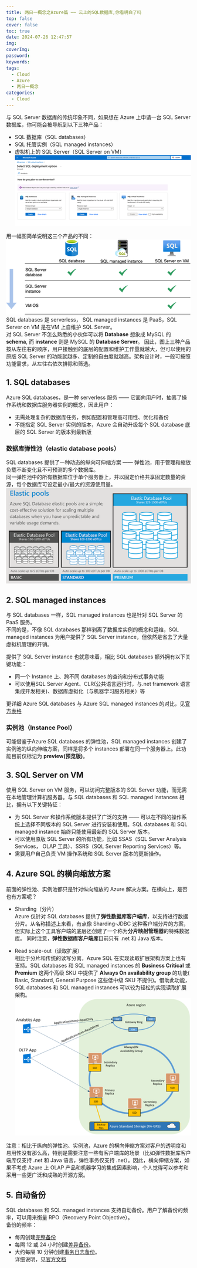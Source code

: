 ```yaml
---
title: 两日一概念之Azure篇 —— 云上的SQL数据库,你看明白了吗
top: false
cover: false
toc: true
date: 2024-07-26 12:47:57
img: 
coverImg: 
password: 
keywords: 
tags:
  - Cloud
  - Azure
  - 两日一概念
categories:
  - Cloud
---
```

与 SQL Server 数据库的传统印象不同，如果想在 Azure 上申请一台 SQL Server 数据库，你可能会被导航到以下三种产品：  
- SQL 数据库（SQL databases）  
- SQL 托管实例（SQL managed instances）  
- 虚拟机上的 SQL Server（SQL Server on VM）  
![](两日一概念之Azure篇-——-云上的SQL数据库-你看明白了吗/SQLs.png)

用一幅图简单说明这三个产品的不同：  
![](两日一概念之Azure篇-——-云上的SQL数据库-你看明白了吗/azure-sql-servers.png)
SQL databases 是 serverless， SQL managed instances 是 PaaS，SQL Server on VM 是在VM 上自维护 SQL Server。  
对 SQL Server 不怎么熟悉的小伙伴可以将 **Database** 想象成 MySQL 的 **schema**, 而 **instance** 则是 MySQL 的 **Database Server**。 
因此，图上三种产品按从左往右的顺序，用户接触到的底层的配置和维护工作量就越大，但可以使用的原版 SQL Server 的功能就越多、定制的自由度就越高。架构设计时，一般可按照功能需求，从左往右依次排除和筛选。  

## 1. SQL databases
Azure SQL databases，是一种 serverless 服务 —— 它面向用户时，抽离了操作系统和数据库服务器实例的概念，因此用户：  
- 无需处理复杂的数据库任务，例如配置和管理高可用性、优化和备份  
- 不能指定 SQL Server 实例的版本，Azure 会自动升级每个 SQL database 底层的 SQL Server 的版本到最新版  

### 数据库弹性池（elastic database pools）
SQL databases 提供了一种动态的纵向可伸缩方案 —— 弹性池，用于管理和缩放负载不断变化且不可预测的多个数据库。  
同一弹性池中的所有数据库位于单个服务器上，并以固定价格共享固定数量的资源，每个数据库可设定最小/最大的资源使用量。
![](两日一概念之Azure篇-——-云上的SQL数据库-你看明白了吗/elastic-pools.png)

## 2. SQL managed instances
与 SQL databases 一样，SQL managed instances 也是针对 SQL Server 的 PaaS 服务。  
不同的是，不像 SQL databases 那样剥离了数据库实例的概念和运维，SQL managed instances 为用户提供了 SQL Server instance，但依然是省去了大量虚拟机管理的开销。  

提供了 SQL Server instance 也就意味着，相比 SQL databases 额外拥有以下关键功能：  
- 同一个 Instance 上、跨不同 databases 的查询和分布式事务功能  
- 可以使用SQL Server Agent、CLR(公共语言运行时，与.net framework 语言集成开发相关)、数据库虚拟化（与机器学习服务相关）等   

更详细 Azure SQL databases 与 Azure SQL managed instances 的对比，见[官方表格](https://learn.microsoft.com/en-us/azure/azure-sql/database/features-comparison?view=azuresql)

### 实例池（Instance Pool）
可能借鉴于Azure SQL databases 的弹性池，SQL managed instances 创建了实例池的纵向伸缩方案，同样是将多个 instances 部署在同一个服务器上。此功能目前仅标记为 **preview(预览版)**。

## 3. SQL Server on VM
使用 SQL Server on VM 服务，可以访问完整版本的 SQL Server 功能，而无需在本地管理计算机服务器。与 SQL databases 和 SQL managed instances 相比，拥有以下关键特征：  
- 为 SQL Server 和操作系统版本提供了广泛的支持 —— 可以在不同的操作系统上选择不同版本的 SQL Server 进行安装和使用。SQL databases 和 SQL managed instance 始终只能使用最新的 SQL Server 版本。  
- 可以使用原版 SQL Server 的所有功能，比如 SSAS（SQL Server Analysis Services， OLAP 工具）、SSRS（SQL Server Reporting Services）等。  
- 需要用户自己负责 VM 操作系统和 SQL Server 版本的更新操作。    

## 4. Azure SQL 的横向缩放方案
前面的弹性池、实例池都只是针对纵向缩放的 Azure 解决方案。在横向上，是否也有方案呢？   
- Sharding（分片）  
  Azure 仅针对 SQL databases 提供了**弹性数据库客户端库**，以支持进行数据分片。从名称描述上来看，有点像 Sharding-JDBC 这种客户端分片的方案，但实际上这个工具客户端的底层还创建了一个称为**分片映射管理器**的特殊数据库。
  同时注意，**弹性数据库客户端库**目前只有 .net 和 Java 版本。
  
- Read scale-out（读取扩展）  
  相比于分片和传统的读写分离，Azure SQL 在实现读取扩展架构方案上也有支持。SQL databases 和 SQL managed instances 的 **Business Critical** 或 **Premium** 这两个高级 SKU 中提供了 **Always On availability group** 的功能( Basic, Standard, General Purpose 这些低中级 SKU 不提供)。借助此功能，SQL databases 和 SQL managed instances 可以较为轻松的实现读取扩展架构。
    ![](两日一概念之Azure篇-——-云上的SQL数据库-你看明白了吗/business-critical-service-tier-read-scale-out.png)  

注意：相比于纵向的弹性池、实例池，Azure 的横向伸缩方案对客户的透明度和易用性没有那么高，特别是需要注意一些有客户端库的场景（比如弹性数据库客户端库仅支持 .net 和 Java 语言，弹性事务仅支持 .net）。因此，横向伸缩方案，如果不考虑 Azure 上 OLAP 产品和机器学习的集成因素影响，个人觉得可以参考和采用一些更广泛和成熟的开源方案。  

## 5. 自动备份
SQL databases 和 SQL managed instances 支持自动备份。用户了解备份的频率，可以用来衡量 RPO（Recovery Point Objective）。  
备份的频率：
- 每周创建[完整备份](https://learn.microsoft.com/zh-cn/sql/relational-databases/backup-restore/full-database-backups-sql-server)  
- 每隔 12 或 24 小时创建[差异备份](https://learn.microsoft.com/zh-cn/sql/relational-databases/backup-restore/differential-backups-sql-server)。  
- 大约每隔 10 分钟创建[事务日志备份](https://learn.microsoft.com/zh-cn/sql/relational-databases/backup-restore/transaction-log-backups-sql-server)。  
详细说明，见[官方文档](https://learn.microsoft.com/zh-cn/azure/azure-sql/database/automated-backups-overview?view=azuresql-db&preserve-view=true)  
